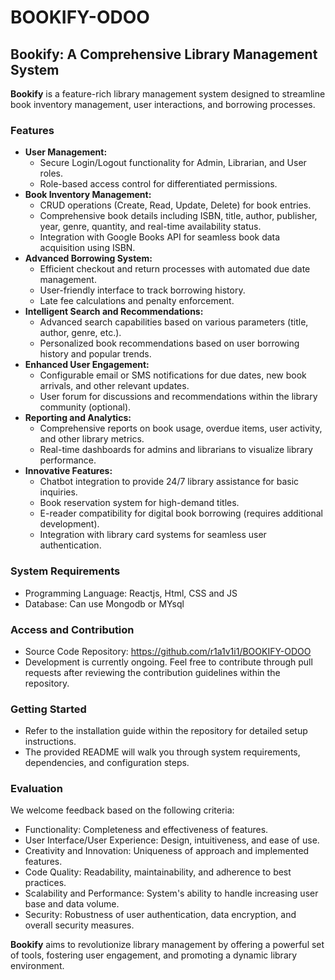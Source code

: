 # BOOKIFY-ODOO

## Bookify: A Comprehensive Library Management System

**Bookify** is a feature-rich library management system designed to streamline book inventory management, user interactions, and borrowing processes. 

### Features

* **User Management:**
    * Secure Login/Logout functionality for Admin, Librarian, and User roles.
    * Role-based access control for differentiated permissions.
* **Book Inventory Management:**
    * CRUD operations (Create, Read, Update, Delete) for book entries.
    * Comprehensive book details including ISBN, title, author, publisher, year, genre, quantity, and real-time availability status.
    * Integration with Google Books API for seamless book data acquisition using ISBN.
* **Advanced Borrowing System:**
    * Efficient checkout and return processes with automated due date management.
    * User-friendly interface to track borrowing history.
    * Late fee calculations and penalty enforcement.
* **Intelligent Search and Recommendations:**
    * Advanced search capabilities based on various parameters (title, author, genre, etc.).
    * Personalized book recommendations based on user borrowing history and popular trends.
* **Enhanced User Engagement:**
    * Configurable email or SMS notifications for due dates, new book arrivals, and other relevant updates.
    * User forum for discussions and recommendations within the library community (optional).
* **Reporting and Analytics:**
    * Comprehensive reports on book usage, overdue items, user activity, and other library metrics.
    * Real-time dashboards for admins and librarians to visualize library performance.
* **Innovative Features:**
    * Chatbot integration to provide 24/7 library assistance for basic inquiries.
    * Book reservation system for high-demand titles.
    * E-reader compatibility for digital book borrowing (requires additional development).
    * Integration with library card systems for seamless user authentication.

### System Requirements

* Programming Language: Reactjs, Html, CSS and JS 
* Database: Can use Mongodb or MYsql

### Access and Contribution

* Source Code Repository: https://github.com/r1a1v1i1/BOOKIFY-ODOO
* Development is currently ongoing. Feel free to contribute through pull requests after reviewing the contribution guidelines within the repository.

### Getting Started

* Refer to the installation guide within the repository for detailed setup instructions.
* The provided README will walk you through system requirements, dependencies, and configuration steps.

### Evaluation

We welcome feedback based on the following criteria:

* Functionality: Completeness and effectiveness of features.
* User Interface/User Experience: Design, intuitiveness, and ease of use.
* Creativity and Innovation: Uniqueness of approach and implemented features.
* Code Quality: Readability, maintainability, and adherence to best practices.
* Scalability and Performance: System's ability to handle increasing user base and data volume.
* Security: Robustness of user authentication, data encryption, and overall security measures.

**Bookify** aims to revolutionize library management by offering a powerful set of tools, fostering user engagement, and promoting a dynamic library environment.
